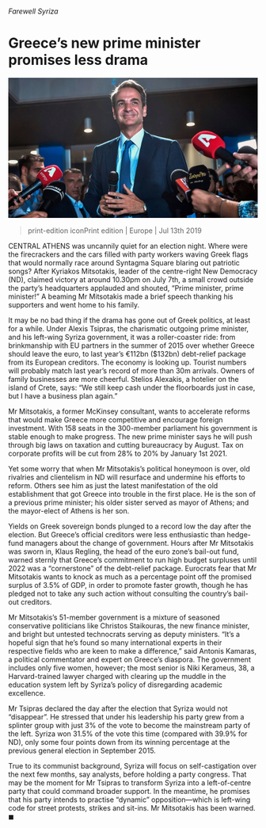 ###### Farewell Syriza

# Greece’s new prime minister promises less drama 

![image](images/20190713_EUP503.jpg) 

> print-edition iconPrint edition | Europe | Jul 13th 2019 

CENTRAL ATHENS was uncannily quiet for an election night. Where were the firecrackers and the cars filled with party workers waving Greek flags that would normally race around Syntagma Square blaring out patriotic songs? After Kyriakos Mitsotakis, leader of the centre-right New Democracy (ND), claimed victory at around 10.30pm on July 7th, a small crowd outside the party’s headquarters applauded and shouted, “Prime minister, prime minister!” A beaming Mr Mitsotakis made a brief speech thanking his supporters and went home to his family. 

It may be no bad thing if the drama has gone out of Greek politics, at least for a while. Under Alexis Tsipras, the charismatic outgoing prime minister, and his left-wing Syriza government, it was a roller-coaster ride: from brinkmanship with EU partners in the summer of 2015 over whether Greece should leave the euro, to last year’s €112bn ($132bn) debt-relief package from its European creditors. The economy is looking up. Tourist numbers will probably match last year’s record of more than 30m arrivals. Owners of family businesses are more cheerful. Stelios Alexakis, a hotelier on the island of Crete, says: “We still keep cash under the floorboards just in case, but I have a business plan again.” 

Mr Mitsotakis, a former McKinsey consultant, wants to accelerate reforms that would make Greece more competitive and encourage foreign investment. With 158 seats in the 300-member parliament his government is stable enough to make progress. The new prime minister says he will push through big laws on taxation and cutting bureaucracy by August. Tax on corporate profits will be cut from 28% to 20% by January 1st 2021. 

Yet some worry that when Mr Mitsotakis’s political honeymoon is over, old rivalries and clientelism in ND will resurface and undermine his efforts to reform. Others see him as just the latest manifestation of the old establishment that got Greece into trouble in the first place. He is the son of a previous prime minister; his older sister served as mayor of Athens; and the mayor-elect of Athens is her son. 

Yields on Greek sovereign bonds plunged to a record low the day after the election. But Greece’s official creditors were less enthusiastic than hedge-fund managers about the change of government. Hours after Mr Mitsotakis was sworn in, Klaus Regling, the head of the euro zone’s bail-out fund, warned sternly that Greece’s commitment to run high budget surpluses until 2022 was a “cornerstone” of the debt-relief package. Eurocrats fear that Mr Mitsotakis wants to knock as much as a percentage point off the promised surplus of 3.5% of GDP, in order to promote faster growth, though he has pledged not to take any such action without consulting the country’s bail-out creditors. 

Mr Mitsotakis’s 51-member government is a mixture of seasoned conservative politicians like Christos Staikouras, the new finance minister, and bright but untested technocrats serving as deputy ministers. “It’s a hopeful sign that he’s found so many international experts in their respective fields who are keen to make a difference,” said Antonis Kamaras, a political commentator and expert on Greece’s diaspora. The government includes only five women, however; the most senior is Niki Kerameus, 38, a Harvard-trained lawyer charged with clearing up the muddle in the education system left by Syriza’s policy of disregarding academic excellence. 

Mr Tsipras declared the day after the election that Syriza would not “disappear”. He stressed that under his leadership his party grew from a splinter group with just 3% of the vote to become the mainstream party of the left. Syriza won 31.5% of the vote this time (compared with 39.9% for ND), only some four points down from its winning percentage at the previous general election in September 2015. 

True to its communist background, Syriza will focus on self-castigation over the next few months, say analysts, before holding a party congress. That may be the moment for Mr Tsipras to transform Syriza into a left-of-centre party that could command broader support. In the meantime, he promises that his party intends to practise “dynamic” opposition—which is left-wing code for street protests, strikes and sit-ins. Mr Mitsotakis has been warned. ◼ 

